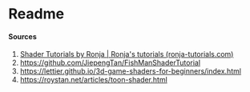 # Readme

#### Sources

1. [Shader Tutorials by Ronja | Ronja's tutorials (ronja-tutorials.com)](https://www.ronja-tutorials.com/?flipped=true)
2. https://github.com/JiepengTan/FishManShaderTutorial
3. https://lettier.github.io/3d-game-shaders-for-beginners/index.html
4. https://roystan.net/articles/toon-shader.html